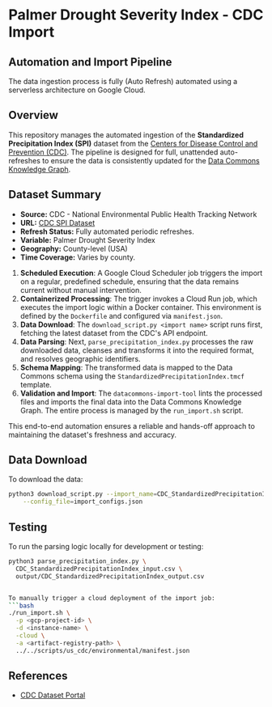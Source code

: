 # Palmer Drought Severity Index - CDC Import

## Automation and Import Pipeline
The data ingestion process is fully (Auto Refresh) automated using a serverless architecture on Google Cloud.

## Overview
This repository manages the automated ingestion of the **Standardized Precipitation Index (SPI)** dataset from the [Centers for Disease Control and Prevention (CDC)](https://data.cdc.gov). The pipeline is designed for full, unattended auto-refreshes to ensure the data is consistently updated for the [Data Commons Knowledge Graph](https://datacommons.org).

## Dataset Summary
- **Source:** CDC - National Environmental Public Health Tracking Network
- **URL:** [CDC SPI Dataset](https://data.cdc.gov/resource/xbk2-5i4e.csv)
- **Refresh Status:** Fully automated periodic refreshes.
- **Variable:** Palmer Drought Severity Index
- **Geography:** County-level (USA)
- **Time Coverage:** Varies by county.


1.  **Scheduled Execution**: A Google Cloud Scheduler job triggers the import on a regular, predefined schedule, ensuring that the data remains current without manual intervention.
2.  **Containerized Processing**: The trigger invokes a Cloud Run job, which executes the import logic within a Docker container. This environment is defined by the `Dockerfile` and configured via `manifest.json`.
3.  **Data Download**: The `download_script.py <import name>` script runs first, fetching the latest dataset from the CDC's API endpoint.
4.  **Data Parsing**: Next, `parse_precipitation_index.py` processes the raw downloaded data, cleanses and transforms it into the required format, and resolves geographic identifiers.
5.  **Schema Mapping**: The transformed data is mapped to the Data Commons schema using the `StandardizedPrecipitationIndex.tmcf` template.
6.  **Validation and Import**: The `datacommons-import-tool` lints the processed files and imports the final data into the Data Commons Knowledge Graph. The entire process is managed by the `run_import.sh` script.

This end-to-end automation ensures a reliable and hands-off approach to maintaining the dataset's freshness and accuracy.

## Data Download
To download the data:
```bash
python3 download_script.py --import_name=CDC_StandardizedPrecipitationIndex \
    --config_file=import_configs.json
```
## Testing
To run the parsing logic locally for development or testing:
```bash
python3 parse_precipitation_index.py \
  CDC_StandardizedPrecipitationIndex_input.csv \
  output/CDC_StandardizedPrecipitationIndex_output.csv


To manually trigger a cloud deployment of the import job:
```bash
./run_import.sh \
  -p <gcp-project-id> \
  -d <instance-name> \
  -cloud \
  -a <artifact-registry-path> \
  ../../scripts/us_cdc/environmental/manifest.json
```

## References
- [CDC Dataset Portal](https://data.cdc.gov)